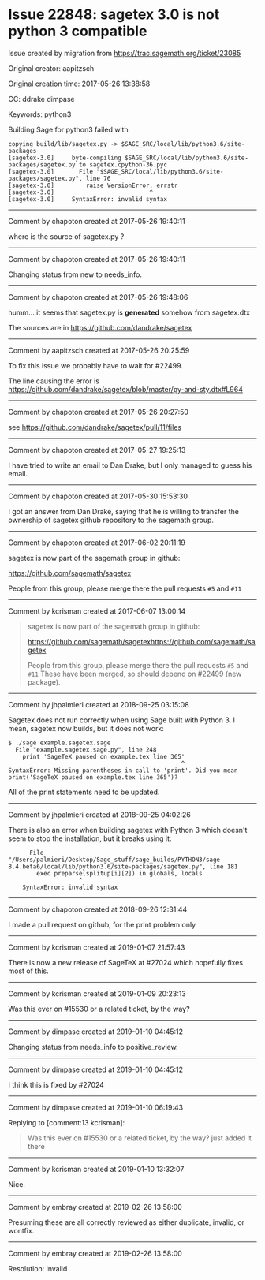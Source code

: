 # Issue 22848: sagetex 3.0 is not python 3 compatible

Issue created by migration from https://trac.sagemath.org/ticket/23085

Original creator: aapitzsch

Original creation time: 2017-05-26 13:38:58

CC:  ddrake dimpase

Keywords: python3

Building Sage for python3 failed with


```
copying build/lib/sagetex.py -> $SAGE_SRC/local/lib/python3.6/site-packages
[sagetex-3.0]     byte-compiling $SAGE_SRC/local/lib/python3.6/site-packages/sagetex.py to sagetex.cpython-36.pyc
[sagetex-3.0]       File "$SAGE_SRC/local/lib/python3.6/site-packages/sagetex.py", line 76
[sagetex-3.0]         raise VersionError, errstr
[sagetex-3.0]                           ^
[sagetex-3.0]     SyntaxError: invalid syntax
```




---

Comment by chapoton created at 2017-05-26 19:40:11

where is the source of sagetex.py ?


---

Comment by chapoton created at 2017-05-26 19:40:11

Changing status from new to needs_info.


---

Comment by chapoton created at 2017-05-26 19:48:06

humm... it seems that sagetex.py is **generated** somehow from sagetex.dtx

The sources are in https://github.com/dandrake/sagetex


---

Comment by aapitzsch created at 2017-05-26 20:25:59

To fix this issue we probably have to wait for #22499.

The line causing the error is
https://github.com/dandrake/sagetex/blob/master/py-and-sty.dtx#L964


---

Comment by chapoton created at 2017-05-26 20:27:50

see https://github.com/dandrake/sagetex/pull/11/files


---

Comment by chapoton created at 2017-05-27 19:25:13

I have tried to write an email to Dan Drake, but I only managed to guess his email.


---

Comment by chapoton created at 2017-05-30 15:53:30

I got an answer from Dan Drake, saying that he is willing to transfer the ownership of sagetex github repository to the sagemath group.


---

Comment by chapoton created at 2017-06-02 20:11:19

sagetex is now part of the sagemath group in github:

https://github.com/sagemath/sagetex

People from this group, please merge there the pull requests `#5` and `#11`


---

Comment by kcrisman created at 2017-06-07 13:00:14

> sagetex is now part of the sagemath group in github:
> 
> https://github.com/sagemath/sagetexhttps://github.com/sagemath/sagetex
> 
> People from this group, please merge there the pull requests `#5` and `#11`
These have been merged, so should depend on #22499 (new package).


---

Comment by jhpalmieri created at 2018-09-25 03:15:08

Sagetex does not run correctly when using Sage built with Python 3. I mean, sagetex now builds, but it does not work:

```
$ ./sage example.sagetex.sage 
  File "example.sagetex.sage.py", line 248
    print 'SageTeX paused on example.tex line 365'
                                                 ^
SyntaxError: Missing parentheses in call to 'print'. Did you mean print('SageTeX paused on example.tex line 365')?
```

All of the print statements need to be updated.


---

Comment by jhpalmieri created at 2018-09-25 04:02:26

There is also an error when building sagetex with Python 3 which doesn't seem to stop the installation, but it breaks using it:

```
      File "/Users/palmieri/Desktop/Sage_stuff/sage_builds/PYTHON3/sage-8.4.beta6/local/lib/python3.6/site-packages/sagetex.py", line 181
        exec preparse(splitup[i][2]) in globals, locals
                    ^
    SyntaxError: invalid syntax
```



---

Comment by chapoton created at 2018-09-26 12:31:44

I made a pull request on github, for the print problem only


---

Comment by kcrisman created at 2019-01-07 21:57:43

There is now a new release of SageTeX at #27024 which hopefully fixes most of this.


---

Comment by kcrisman created at 2019-01-09 20:23:13

Was this ever on #15530 or a related ticket, by the way?


---

Comment by dimpase created at 2019-01-10 04:45:12

Changing status from needs_info to positive_review.


---

Comment by dimpase created at 2019-01-10 04:45:12

I think this is fixed by #27024


---

Comment by dimpase created at 2019-01-10 06:19:43

Replying to [comment:13 kcrisman]:
> Was this ever on #15530 or a related ticket, by the way?
just added it there


---

Comment by kcrisman created at 2019-01-10 13:32:07

Nice.


---

Comment by embray created at 2019-02-26 13:58:00

Presuming these are all correctly reviewed as either duplicate, invalid, or wontfix.


---

Comment by embray created at 2019-02-26 13:58:00

Resolution: invalid
